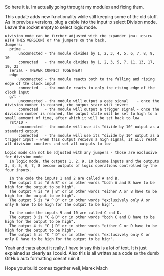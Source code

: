 So here it is. Im actually going throught my modules and fixing them.

This update adds new functionality while still keeping some of the old stuff. 
As in previous versions, plug a cable into the input to select Division mode. Leave the socket empty to select logic mode.
```
Division mode can be further adjusted with the expander (NOT TESTED WITH THIS VERSION) or the jumpers on the back.
Jumpers: 
  prime - 
      unconnected - the module divides by 1, 2, 3, 4, 5, 6, 7, 8, 9, 10
      connected   - the module divides by 1, 2, 3, 5, 7, 11, 13, 17, 19, 23
  serial - !NEVER CONNECT TOGETHER!
  edge - 
      unconnected - the module reacts both to the falling and rising edge of the clock input
      connected   - the module reacts to only the rising edge of the clock input
  g/t -
      unconnected - the module will output a gate signal    - once the division number is reached, the output state will invert
      connected   - the module will output a trigger signal - once the division number is reached, the output state will be set to high to a small ammount of time, after which it will be set back to low
  rst/10 - 
      unconnected - the module will use its "divide by 10" output as a standard output
      connected   - the module will use its "divide by 10" output as a trigger input - when this output recievs a high signal, it will reset all division counters and set all outputs to low
      
Logic mode can not be adjusted with any jumpers - those are exclusive for division mode
  In logic mode, the outputs 1, 2, 9, 10 become inputs and the outputs 3, 4, 5, 6, 7, 8 become outputs of logic operations controlled by the four inputs.
  
  In the code the inputs 1 and 2 are called A and B.
  The output 3 is "A & B" or in other words "both A and B have to be high for the output to be high".
  The output 4 is "A | B" or in other words "either A or B have to be high for the output to be high".
  The output 5 is "A ^ B" or in other words "exclusively only A or only B have to be high for the output to be high".
  
  In the code the inputs 9 and 10 are called C and D.
  The output 3 is "C & D" or in other words "both C and D have to be high for the output to be high".
  The output 4 is "C | D" or in other words "either C or D have to be high for the output to be high".
  The output 5 is "C ^ D" or in other words "exclusively only C or only D have to be high for the output to be high".
  ```

Yeah and thats about it really. I have to say this is a lot of text. It is just explained as clearly as I could. Also this is all written as a code so the dumb GitHub auto formatting doesnt ruin it.

Hope your build comes together well, Marek Mach
